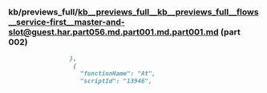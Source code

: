 ### kb/previews_full/kb__previews_full__kb__previews_full__flows__service-first__master-and-slot@guest.har.part056.md.part001.md.part001.md (part 002)

```md
                 },
                  {
                    "functionName": "At",
                    "scriptId": "13946",
     
```

```
